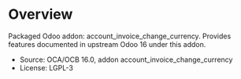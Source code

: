 # Overview

Packaged Odoo addon: account_invoice_change_currency. Provides features documented in upstream Odoo 16 under this addon.

- Source: OCA/OCB 16.0, addon account_invoice_change_currency
- License: LGPL-3
